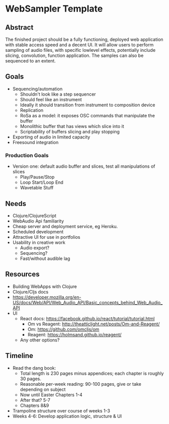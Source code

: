 # WebSampler Template

## Abstract

The finished project should be a fully functioning, deployed web application with stable access speed and a decent UI. It will allow users to perform sampling of audio files, with specific lowlevel effects, potentially include slicing, convolution, function application. The samples can also be sequenced to an extent. 

## Goals
 - Sequencing/automation 
   - Shouldn't look like a step sequencer
   - Should feel like an instrument
   - Ideally it should transition from instrument to composition device
   - Replication
   - RoSa as a model: it exposes OSC commands that manipulate the buffer
   - Monolithic buffer that has views which slice into it
   - Scriptability of buffers slicing and play stopping
 - Exporting of audio in limited capacity
 - Freesound integration

### Production Goals
 - Version one: default audio buffer and slices, test all manipulations of slices
   - Play/Pause/Stop
   - Loop Start/Loop End
   - Wavetable Stuff

## Needs 
 - Clojure/ClojureScript
 - WebAudio Api familiarity
 - Cheap server and deployment service, eg Heroku.
 - Scheduled development 
 - Attractive UI for use in portfolios
 - Usability in creative work
   - Audio export?
   - Sequencing?
   - Fast/without audible lag
 
## Resources 
 - Building WebApps with Clojure
 - Clojure/Cljs docs 
 - https://developer.mozilla.org/en-US/docs/Web/API/Web_Audio_API/Basic_concepts_behind_Web_Audio_API
 - UI
   - React docs: https://facebook.github.io/react/tutorial/tutorial.html
     - Om vs Reagent: http://theatticlight.net/posts/Om-and-Reagent/
     - Om: https://github.com/omcljs/om
     - Reagent: https://holmsand.github.io/reagent/
   - Any other options?

## Timeline
 - Read the dang book: 
   - Total length is 230 pages minus appendices; each chapter is roughly 30 pages.
   - Reasonable per-week reading: 90-100 pages, give or take depending on subject
   - Now until Easter Chapters 1-4
   - After that? 5-7
   - Chapters 8&9
 - Trampoline structure over course of weeks 1-3
 - Weeks 4-6: Develop application logic, structure & UI

